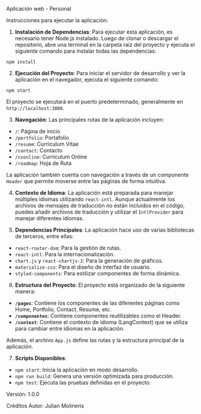 Aplicación web - Personal


Instrucciones para ejecutar la aplicación:
1. **Instalación de Dependencias**:
 Para ejecutar esta aplicación, es necesario tener Node.js instalado. Luego de clonar o descargar
el repositorio, abre una terminal en la carpeta raíz del proyecto y ejecuta el siguiente comando para
instalar todas las dependencias:
 ```
 npm install
 ```
2. **Ejecución del Proyecto**:
 Para iniciar el servidor de desarrollo y ver la aplicación en el navegador, ejecuta el siguiente
comando:
 ```
 npm start
 ```
 El proyecto se ejecutará en el puerto predeterminado, generalmente en `http://localhost:3000`.

3. **Navegación**:
 Las principales rutas de la aplicación incluyen:
 - `/`: Página de inicio
 - `/portfolio`: Portafolio
 - `/resume`: Currículum Vitae
 - `/contact`: Contacto
 - `/cvonline`: Currículum Online
 - `/roadmap`: Hoja de Ruta

 La aplicación también cuenta con navegación a través de un componente `Header` que permite
moverse entre las páginas de forma intuitiva.

4. **Contexto de Idioma**:
 La aplicación está preparada para manejar múltiples idiomas utilizando `react-intl`. Aunque
actualmente los archivos de mensajes de traducción no están incluidos en el código, puedes añadir
archivos de traducción y utilizar el `IntlProvider` para manejar diferentes idiomas.

5. **Dependencias Principales**:
 La aplicación hace uso de varias bibliotecas de terceros, entre ellas:
 - `react-router-dom`: Para la gestión de rutas.
 - `react-intl`: Para la internacionalización.
 - `chart.js` y `react-chartjs-2`: Para la generación de gráficos.
 - `materialize-css`: Para el diseño de interfaz de usuario.
 - `styled-components`: Para estilizar componentes de forma dinámica.

6. **Estructura del Proyecto**:
 El proyecto está organizado de la siguiente manera:
 - **`/pages`**: Contiene los componentes de las diferentes páginas como Home, Portfolio, Contact, Resume, etc.
 - **`/componentes`**: Contiene componentes reutilizables como el Header.
 - **`/context`**: Contiene el contexto de idioma (LangContext) que se utiliza para cambiar entre
idiomas en la aplicación.

 Además, el archivo `App.js` define las rutas y la estructura principal de la aplicación.

7. **Scripts Disponibles**:
 - `npm start`: Inicia la aplicación en modo desarrollo.
 - `npm run build`: Genera una versión optimizada para producción.
 - `npm test`: Ejecuta las pruebas definidas en el proyecto.

 Versión: 1.0.0

Créditos
Autor: Julian Molineris

